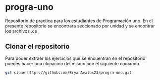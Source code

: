 # progra-uno
Repositorio de practica para los estudiantes de Programación uno. En el presente repositorio se encontrara seccionado por unidad y se encontrar los archivos .cs

## Clonar el repositorio
Para poder extraer los ejercicios que se encuentran en el repositorio puedes hacer una clonacion del mismo con el siguiente comando.
```bash
git clone https://github.com/BryanAvalos23/progra-uno.git
```
